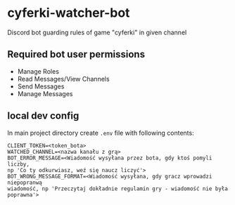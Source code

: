 # cyferki-watcher-bot
Discord bot guarding rules of game "cyferki" in given channel

## Required bot user permissions
- Manage Roles
- Read Messages/View Channels
- Send Messages
- Manage Messages

## local dev config
In main project directory create `.env` file with following contents:
```
CLIENT_TOKEN=<token_bota>
WATCHED_CHANNEL=<nazwa kanału z grą>
BOT_ERROR_MESSAGE=<Wiadomość wysyłana przez bota, gdy ktoś pomyli liczby, 
np 'Co ty odkurwiasz, weź się naucz liczyć'>
BOT_WRONG_MESSAGE_FORMAT=<Wiadomość wysyłana, gdy gracz wprowadzi niepopranwą
wiadomość, np 'Przeczytaj dokładnie regulamin gry - wiadomość nie była poprawna'>
```
